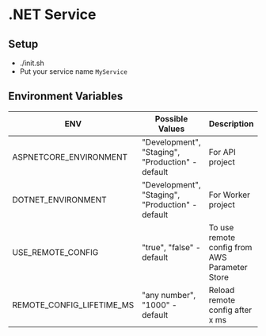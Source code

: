 # .NET Service

## Setup
* ./init.sh
* Put your service name `MyService`

## Environment Variables
| ENV  | Possible Values | Description  |
|---|---|---|
| ASPNETCORE_ENVIRONMENT | "Development", "Staging", "Production" - default | For API project
| DOTNET_ENVIRONMENT | "Development", "Staging", "Production" - default | For Worker project
| USE_REMOTE_CONFIG | "true", "false" - default | To use remote config from AWS Parameter Store
| REMOTE_CONFIG_LIFETIME_MS | "any number", "1000" - default | Reload remote config after x ms

